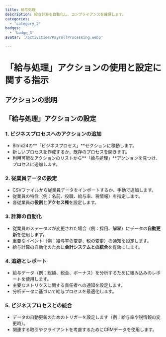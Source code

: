 ```yaml
---
title: 給与処理
description: 給与計算を自動化し、コンプライアンスを確保します。
categories: 
  - 'category_2'
badges: 
  - 'badge_3'
avatar: '/activities/PayrollProcessing.webp'

---
```

# 「給与処理」アクションの使用と設定に関する指示

## アクションの説明

## **「給与処理」アクションの設定**

### 1. ビジネスプロセスへのアクションの追加
- Bitrix24の**「ビジネスプロセス」**セクションに移動します。
- 新しいプロセスを作成するか、既存のプロセスを開きます。
- 利用可能なアクションのリストから**「給与処理」**アクションを見つけ、プロセスに追加します。

### 2. 従業員データの設定
- CSVファイルから従業員データをインポートするか、手動で追加します。
- 従業員の特性（例：名前、役職、給与率、税情報）を指定します。
- 各従業員の**役割**と**アクセス権**を設定します。

### 3. 計算の自動化
- 従業員のステータスが変更された場合（例：採用、解雇）にデータの**自動更新**を使用します。
- 重要なイベント（例：給与率の変更、税の変更）の通知を設定します。
- 給与計算の自動化のために**会計システムとの統合**を有効にします。

### 4. 追跡とレポート
- 給与データ（例：総額、税金、ボーナス）を分析するために組み込みのレポートを使用します。
- 主要なメトリクスに関する責任者への通知を設定します。
- 分析データに基づいて給与プロセスを最適化します。

### 5. ビジネスプロセスとの統合
- データの自動更新のためのトリガーを設定します（例：給与率や税情報の変更時）。
- 関連する取引やクライアントを考慮するためにCRMデータを使用します。